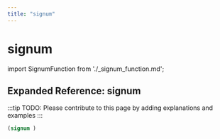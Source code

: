 ```yaml
---
title: "signum"
---
```


# signum

import SignumFunction from './_signum_function.md';

<SignumFunction />

## Expanded Reference: signum

:::tip
TODO: Please contribute to this page by adding explanations and examples
:::

```lisp
(signum )
```
